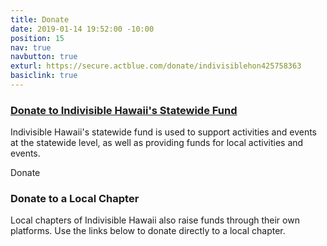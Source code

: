 ```yaml
---
title: Donate
date: 2019-01-14 19:52:00 -10:00
position: 15
nav: true
navbutton: true
exturl: https://secure.actblue.com/donate/indivisiblehon425758363
basiclink: true
---
```


### [Donate to Indivisible Hawaii's Statewide Fund](https://secure.actblue.com/donate/indivisiblehon425758363)

Indivisible Hawaii's statewide fund is used to support activities and events at the statewide level, as well as providing funds for local activities and events.

<a class="btn btn-danger" style="text-decoration: none !important" href="https://secure.actblue.com/donate/indivisiblehon425758363">Donate</a>

### Donate to a Local Chapter

Local chapters of Indivisible Hawaii also raise funds through their own platforms. Use the links below to donate directly to a local chapter.